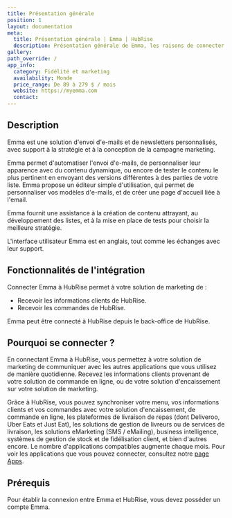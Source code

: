 ```yaml
---
title: Présentation générale
position: 1
layout: documentation
meta:
  title: Présentation générale | Emma | HubRise
  description: Présentation générale de Emma, les raisons de connecter votre solution de marketing à HubRise et fonctionnalités de l'intégration avec HubRise.
gallery:
path_override: /
app_info:
  category: Fidélité et marketing
  availability: Monde
  price_range: De 89 à 279 $ / mois
  website: https://myemma.com
  contact:
---
```


## Description

Emma est une solution d'envoi d'e-mails et de newsletters personnalisés, avec support à la stratégie et à la conception de la campagne marketing.

Emma permet d'automatiser l'envoi d'e-mails, de personnaliser leur apparence avec du contenu dynamique, ou encore de tester le contenu le plus pertinent en envoyant des versions différentes à des parties de votre liste. Emma propose un éditeur simple d'utilisation, qui permet de personnaliser vos modèles d'e-mails, et de créer une page d'accueil liée à l'email.

Emma fournit une assistance à la création de contenu attrayant, au développement des listes, et à la mise en place de tests pour choisir la meilleure stratégie.

L'interface utilisateur Emma est en anglais, tout comme les échanges avec leur support.

## Fonctionnalités de l'intégration

Connecter Emma à HubRise permet à votre solution de marketing de :

- Recevoir les informations clients de HubRise.
- Recevoir les commandes de HubRise.

Emma peut être connecté à HubRise depuis le back-office de HubRise.

## Pourquoi se connecter ?

En connectant Emma à HubRise, vous permettez à votre solution de marketing de communiquer avec les autres applications que vous utilisez de manière quotidienne. Recevez les informations clients provenant de votre solution de commande en ligne, ou de votre solution d'encaissement sur votre solution de marketing.

Grâce à HubRise, vous pouvez synchroniser votre menu, vos informations clients et vos commandes avec votre solution d'encaissement, de commande en ligne, les plateformes de livraison de repas (dont Deliveroo, Uber Eats et Just Eat), les solutions de gestion de livreurs ou de services de livraison, les solutions eMarketing (SMS / eMailing), business intelligence, systèmes de gestion de stock et de fidélisation client, et bien d'autres encore. Le nombre d'applications compatibles augmente chaque mois. Pour voir les applications que vous pouvez connecter, consultez notre [page Apps](/apps).

## Prérequis

Pour établir la connexion entre Emma et HubRise, vous devez posséder un compte Emma.

